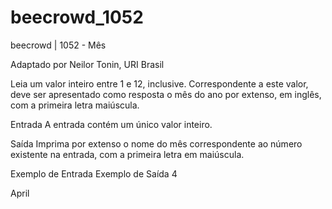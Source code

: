 # beecrowd_1052

beecrowd | 1052 - Mês

Adaptado por Neilor Tonin, URI  Brasil

Leia um valor inteiro entre 1 e 12, inclusive. Correspondente a este valor, deve ser apresentado como resposta o mês do ano por extenso, em inglês, com a primeira letra maiúscula.

Entrada
A entrada contém um único valor inteiro.

Saída
Imprima por extenso o nome do mês correspondente ao número existente na entrada, com a primeira letra em maiúscula.

Exemplo de Entrada	Exemplo de Saída
4

April